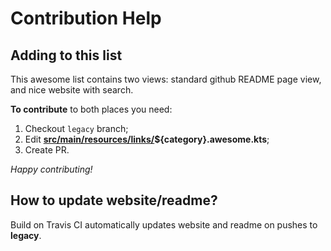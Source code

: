 # Contribution Help

## Adding to this list

This awesome list contains two views: standard github README page view, and nice website with search.

**To contribute** to both places you need:

1. Checkout `legacy` branch;
2. Edit  **[src/main/resources/links/](./src/main/resources/links/)${category}.awesome.kts**;
3. Create PR.

*Happy contributing!*

## How to update website/readme?

Build on Travis CI automatically updates website and readme on pushes to **legacy**.
